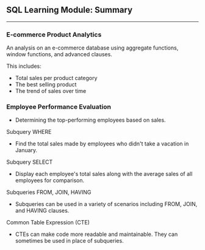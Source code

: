 ## SQL Learning Module: Summary

---

### **E-commerce Product Analytics**

An analysis on an e-commerce database using aggregate functions, window functions, and advanced clauses.

This includes:

- Total sales per product category
- The best selling product
- The trend of sales over time

### **Employee Performance Evaluation**

- Determining the top-performing employees based on sales.

Subquery WHERE <br>

- Find the total sales made by employees who didn't take a vacation in January.

Subquery SELECT <br>

- Display each employee's total sales along with the average sales of all employees for comparison.

Subqueries FROM, JOIN, HAVING <br>

- Subqueries can be used in a variety of scenarios including FROM, JOIN, and HAVING clauses.

Common Table Expression (CTE) <br>

- CTEs can make code more readable and maintainable. They can sometimes be used in place of subqueries.
